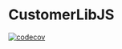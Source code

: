 # CustomerLibJS

[![codecov](https://codecov.io/gh/LevanovaElena/CustomerLibJS/branch/master/graph/badge.svg?token=X76MKJUNUJ)](https://codecov.io/gh/LevanovaElena/CustomerLibJS)
